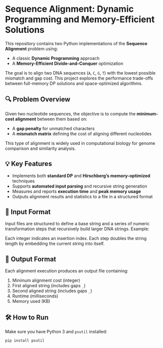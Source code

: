 # Sequence Alignment: Dynamic Programming and Memory-Efficient Solutions

This repository contains two Python implementations of the **Sequence Alignment** problem using:
- A classic **Dynamic Programming** approach
- A **Memory-Efficient Divide-and-Conquer** optimization

The goal is to align two DNA sequences (`A`, `C`, `G`, `T`) with the lowest possible mismatch and gap cost. This project explores the performance trade-offs between full-memory DP solutions and space-optimized algorithms.

## 🔍 Problem Overview

Given two nucleotide sequences, the objective is to compute the **minimum-cost alignment** between them based on:
- A **gap penalty** for unmatched characters
- A **mismatch matrix** defining the cost of aligning different nucleotides

This type of alignment is widely used in computational biology for genome comparison and similarity analysis.

## 💡 Key Features

- Implements both **standard DP** and **Hirschberg’s memory-optimized** techniques
- Supports **automated input parsing** and recursive string generation
- Measures and reports **execution time** and **peak memory usage**
- Outputs alignment results and statistics to a file in a structured format

## 🧪 Input Format

Input files are structured to define a base string and a series of numeric transformation steps that recursively build larger DNA strings. Example:

Each integer indicates an insertion index. Each step doubles the string length by embedding the current string into itself.

## 🧾 Output Format

Each alignment execution produces an output file containing:
1. Minimum alignment cost (integer)
2. First aligned string (includes gaps `_`)
3. Second aligned string (includes gaps `_`)
4. Runtime (milliseconds)
5. Memory used (KB)

## 🛠️ How to Run

Make sure you have Python 3 and `psutil` installed:

```bash
pip install psutil

